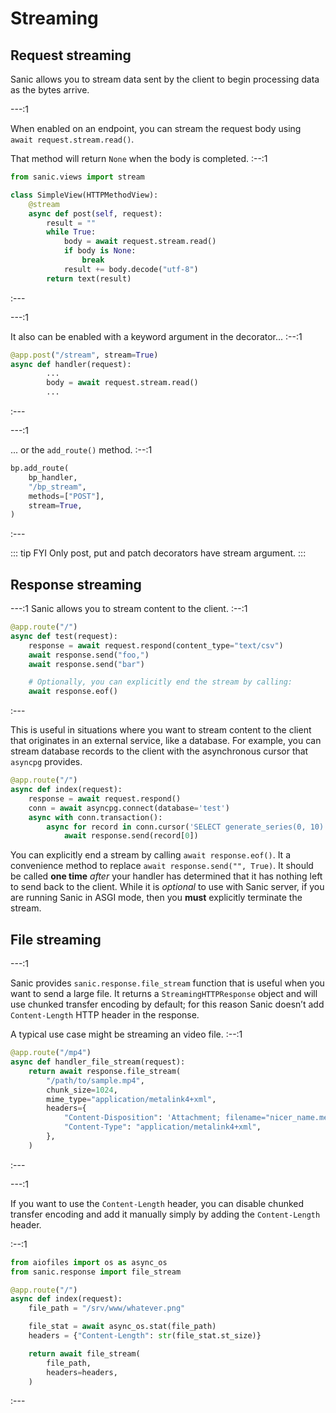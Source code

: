 # Streaming

## Request streaming

Sanic allows you to stream data sent by the client to begin processing data as the bytes arrive.

---:1

When enabled on an endpoint, you can stream the request body using `await request.stream.read()`.

That method will return `None` when the body is completed. :--:1
```python
from sanic.views import stream

class SimpleView(HTTPMethodView):
    @stream
    async def post(self, request):
        result = ""
        while True:
            body = await request.stream.read()
            if body is None:
                break
            result += body.decode("utf-8")
        return text(result)
```
:---

---:1

It also can be enabled with a keyword argument in the decorator... :--:1
```python
@app.post("/stream", stream=True)
async def handler(request):
        ...
        body = await request.stream.read()
        ...
```
:---

---:1

... or the `add_route()` method. :--:1
```python
bp.add_route(
    bp_handler,
    "/bp_stream",
    methods=["POST"],
    stream=True,
)
```
:---

::: tip FYI
Only post, put and patch decorators have stream argument.
:::

## Response streaming

---:1 Sanic allows you to stream content to the client. :--:1

```python
@app.route("/")
async def test(request):
    response = await request.respond(content_type="text/csv")
    await response.send("foo,")
    await response.send("bar")

    # Optionally, you can explicitly end the stream by calling:
    await response.eof()
```
:---

This is useful in situations where you want to stream content to the client that originates in an external service, like a database. For example, you can stream database records to the client with the asynchronous cursor that `asyncpg` provides.

```python
@app.route("/")
async def index(request):
    response = await request.respond()
    conn = await asyncpg.connect(database='test')
    async with conn.transaction():
        async for record in conn.cursor('SELECT generate_series(0, 10)'):
            await response.send(record[0])
```



You can explicitly end a stream by calling `await response.eof()`. It a convenience method to replace `await response.send("", True)`. It should be called **one time** *after* your handler has determined that it has nothing left to send back to the client. While it is *optional* to use with Sanic server, if you are running Sanic in ASGI mode, then you **must** explicitly terminate the stream.

## File streaming

---:1

Sanic provides `sanic.response.file_stream` function that is useful when you want to send a large file. It returns a `StreamingHTTPResponse` object and will use chunked transfer encoding by default; for this reason Sanic doesn’t add `Content-Length` HTTP header in the response.

A typical use case might be streaming an video file. :--:1
```python
@app.route("/mp4")
async def handler_file_stream(request):
    return await response.file_stream(
        "/path/to/sample.mp4",
        chunk_size=1024,
        mime_type="application/metalink4+xml",
        headers={
            "Content-Disposition": 'Attachment; filename="nicer_name.meta4"',
            "Content-Type": "application/metalink4+xml",
        },
    )
```
:---

---:1

If you want to use the `Content-Length` header, you can disable chunked transfer encoding and add it manually simply by adding the `Content-Length` header.

:--:1
```python
from aiofiles import os as async_os
from sanic.response import file_stream

@app.route("/")
async def index(request):
    file_path = "/srv/www/whatever.png"

    file_stat = await async_os.stat(file_path)
    headers = {"Content-Length": str(file_stat.st_size)}

    return await file_stream(
        file_path,
        headers=headers,
    )
```
:---
